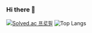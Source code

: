 ### Hi there 👋
 
[![Solved.ac
프로필](http://mazassumnida.wtf/api/generate_badge?boj={pyominmin})](https://solved.ac/{pyominmin})    ![Top Langs](https://github-readme-stats.vercel.app/api/top-langs/?username=pyominmin&layout=compact&theme=dracula)
